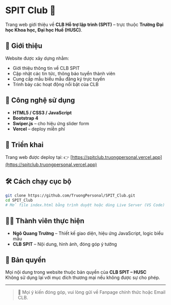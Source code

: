 # SPIT Club 🌟

Trang web giới thiệu về **CLB Hỗ trợ lập trình (SPIT)** – trực thuộc **Trường Đại học Khoa học, Đại học Huế (HUSC)**.

## 🧭 Giới thiệu

Website được xây dựng nhằm:
- Giới thiệu thông tin về CLB SPIT
- Cập nhật các tin tức, thông báo tuyển thành viên
- Cung cấp mẫu biểu mẫu đăng ký trực tuyến
- Trình bày các hoạt động nổi bật của CLB

## 📂 Công nghệ sử dụng

- **HTML5 / CSS3 / JavaScript**
- **Bootstrap 4**
- **Swiper.js** – cho hiệu ứng slider form
- **Vercel** – deploy miễn phí

## 🚀 Triển khai

Trang web được deploy tại:
👉 [https://spitclub.truongpersonal.vercel.app](https://spitclub.truongpersonal.vercel.app)

## 🛠 Cách chạy cục bộ

```bash
git clone https://github.com/TruongPersonal/SPIT_Club.git
cd SPIT_Club
# Mở file index.html bằng trình duyệt hoặc dùng Live Server (VS Code)
```

## 🧑‍💻 Thành viên thực hiện
- **Ngô Quang Trường** – Thiết kế giao diện, hiệu ứng JavaScript, logic biểu mẫu  
- **CLB SPIT** – Nội dung, hình ảnh, đóng góp ý tưởng

## 📌 Bản quyền

Mọi nội dung trong website thuộc bản quyền của **CLB SPIT – HUSC**  
Không sử dụng lại với mục đích thương mại nếu không được sự cho phép.

---

> 📣 Mọi ý kiến đóng góp, vui lòng gửi về Fanpage chính thức hoặc Email CLB.